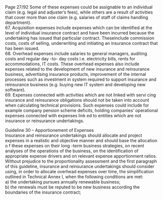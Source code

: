  
Page 27/92 
Some of these expenses could be assignable to an individual claim (e.g. legal and adjuster’s 
fees), while others are a result of activities that cover more than one claim (e.g. salaries of 
staff of claims handling department).  
67. Acquisition expenses include expenses which can be identified at the level of individual insurance contract and have been incurred because the undertaking has issued that particular contract. Theseinclude commission costs, costs of selling, underwriting and 
initiating an insurance contract that has been issued.  
68. Overhead expenses include salaries to general managers, auditing costs and regular day -to-
day costs i.e. electricity bills, rents for accommodations, IT costs. These overhead expenses 
also include expenses related to the development of new insurance and reinsurance business, advertising insurance products, improvement of the internal processes such as 
investment in system required to support insurance and reinsurance business (e.g. buying 
new IT system and developing new software).  
69. Expenses connected with activities which are not linked with servi cing insurance and 
reinsurance obligations should not be taken into account when calculating technical provisions. Such expenses could include for example company pension scheme deficits, 
holding companies’ operational expenses connected with expenses link ed to entities which 
are not insurance or reinsurance undertakings.  
 
Guideline 30 – Apportionement of Expenses  
Insurance and reinsurance undertakings should allocate and project expenses in a realistic and 
objective manner and should base the allocation o f these expenses on their long -term 
business strategies, on recent analyses of the operations of the business, on the identification 
of appropriate expense drivers and on relevant expense apportionment ratios.  
Without prejudice to the proportionality assessment and the first paragraph of this guideline, 
insurance and reinsurance undertakings should consider using, in order to allocate overhead 
expenses over time, the simplification outlined in Technical Annex I,  when the following 
conditions are met:  
a) the undertaking pursues annually renewable business;  
b) the renewals must be reputed to be new business according the boundaries of the 
insurance contract;  